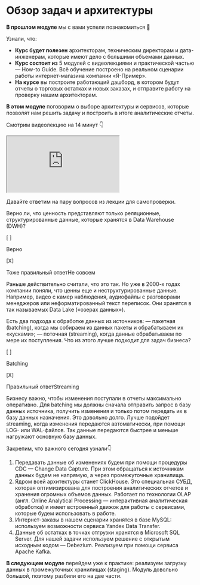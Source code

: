 # Обзор задач и архитектуры

**В прошлом модуле** мы с вами успели познакомиться 🙂

Узнали, что:

* **Курс будет полезен** архитекторам, техническим директорам и дата-инженерам, которые имеют дело с большими объемами данных.
* **Курс состоит из** 5 модулей с видеолекциями и практической частью — How-to Guide. Всё обучение построено на реальном сценарии работы интернет-магазина компании «Я-Пример».
* **На курсе** вы построите работающий дашборд, в котором будут отчеты о торговых остатках и новых заказах, и отправите работу на проверку нашим архитекторам.

**В этом модуле** поговорим о выборе архитектуры и сервисов, которые позволят нам решить задачу и построить в итоге аналитические отчеты.

Смотрим видеолекцию на 14 минут 👇

<iframe allowfullscreen="" src="https://www.youtube.com/embed/rU-X66Tbo0E"></iframe>

Давайте ответим на пару вопросов из лекции для самопроверки.

Верно ли, что ценность представляют только реляционные, структурированные данные, которые хранятся в Data Warehouse (DWH)?

[ ]

Верно

[X]

Тоже правильный ответНе совсем

Раньше действительно считали, что это так. Но уже в 2000-х годах компании поняли, что ценны еще и неструктурированные данные. Например, видео с камер наблюдения, аудиофайлы с разговорами менеджеров или неформатированный текст переписок. Они хранятся в так называемых Data Lake («озерах данных»).

Есть два подхода к обработке данных из источников: — пакетная (batching), когда мы собираем из данных пакеты и обрабатываем их «кусками»; — поточная (streaming), когда данные обрабатываем по мере их поступления. Что из этого лучше подходит для задач бизнеса?

[ ]

Batching

[X]

Правильный ответStreaming

Бизнесу важно, чтобы изменения поступали в отчеты максимально оперативно. Для batching мы должны сначала отправить запрос в базу данных источника, получить изменения и только потом передать их в базу данных назначения. Это довольно долго. Лучше подойдет streaming, когда изменения передаются автоматически, при помощи LOG- или WAL-файлов. Так данные передаются быстрее и меньше нагружают основную базу данных.

Закрепим, что важного сегодня узнали👇

1. Передавать данные об изменениях будем при помощи процедуры CDC — Change Data Capture. При этом обращаться к источникам данных будем не напрямую, а через промежуточные хранилища.
2. Ядром всей архитектуры станет ClickHouse. Это специальная СУБД, которая оптимизирована для построения аналитических отчетов и хранения огромных объемов данных. Работает по технологии OLAP (англ. Online Analytical Processing — интерактивная аналитическая обработка) и имеет встроенный движок для работы с сервисами, которые будем использовать в работе.
3. Интернет-заказы в нашем сценарии хранятся в базе MySQL: используем возможности сервиса Yandex Data Transfer.
4. Данные об остатках в точках отгрузки хранятся в Microsoft SQL Server. Для нашей задачи используем решение с открытым исходным кодом — Debezium. Реализуем при помощи сервиса Apache Kafka.

**В следующем модуле** перейдем уже к практике: реализуем загрузку данных в промежуточных хранилищах (staging). Модуль довольно большой, поэтому разбили его на две части.

